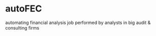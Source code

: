 # autoFEC
automating financial analysis job performed by analysts in big audit &amp; consulting firms
